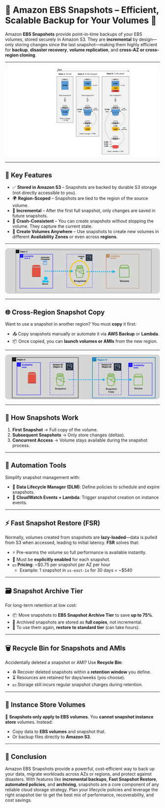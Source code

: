 # 📸 Amazon EBS Snapshots – Efficient, Scalable Backup for Your Volumes 💾

Amazon **EBS Snapshots** provide point-in-time backups of your EBS volumes, stored securely in Amazon S3. They are **incremental** by design—only storing changes since the last snapshot—making them highly efficient for **backup**, **disaster recovery**, **volume replication**, and **cross-AZ or cross-region cloning**.

---

<div style="text-align: center;">
    <img src="images/ebs-snapshot.png" alt="EBS Snapshot Incremental Diagram" style="border-radius: 10px;">
</div>

---

## 🔑 Key Features

- ✅ **Stored in Amazon S3** – Snapshots are backed by durable S3 storage (not directly accessible to you).
- 🌍 **Region-Scoped** – Snapshots are tied to the region of the source volume.
- 🔁 **Incremental** – After the first full snapshot, only changes are saved in future snapshots.
- 🧪 **Crash-Consistent** – You can create snapshots without stopping the volume. They capture the current state.
- 🚀 **Create Volumes Anywhere** – Use snapshots to create new volumes in different **Availability Zones** or even across **regions**.

---

<div style="text-align: center;">
    <img src="images/ebs-snapshot-for-diff-az.png" alt="Create Volume in Another AZ" style="border-radius: 10px;">
</div>

---

## 🌐 Cross-Region Snapshot Copy

Want to use a snapshot in another region? You must **copy** it first:

- 📤 Copy snapshots manually or automate it via **AWS Backup** or **Lambda**.
- 📦 Once copied, you can **launch volumes or AMIs** from the new region.

---

<div style="text-align: center;">
    <img src="images/ebs-snapshot-for-diff-region.png" alt="Snapshot Cross-Region Copy" style="border-radius: 10px;">
</div>

---

## 🧩 How Snapshots Work

1. **First Snapshot** → Full copy of the volume.
2. **Subsequent Snapshots** → Only store changes (deltas).
3. **Concurrent Access** → Volume stays available during the snapshot process.

---

## 🔁 Automation Tools

Simplify snapshot management with:

- 📆 **Data Lifecycle Manager (DLM)**: Define policies to schedule and expire snapshots.
- 📡 **CloudWatch Events + Lambda**: Trigger snapshot creation on instance events.

---

## ⚡ Fast Snapshot Restore (FSR)

Normally, volumes created from snapshots are **lazy-loaded**—data is pulled from S3 when accessed, leading to initial latency. **FSR** solves that:

- ⚡ Pre-warms the volume so full performance is available instantly.
- 🔧 Must be **explicitly enabled** for each snapshot.
- 💵 **Pricing**: ~\$0.75 per snapshot per AZ per hour
  - Example: 1 snapshot in `us-east-1a` for 30 days = ~\$540

---

## 🗃️ Snapshot Archive Tier

For long-term retention at low cost:

- 📦 Move snapshots to **EBS Snapshot Archive Tier** to save **up to 75%**.
- 🛑 Archived snapshots are stored as **full copies**, not incremental.
- 🔄 To use them again, **restore to standard tier** (can take hours).

---

## 🗑️ Recycle Bin for Snapshots and AMIs

Accidentally deleted a snapshot or AMI? Use **Recycle Bin**:

- ♻️ Recover deleted snapshots within a **retention window** you define.
- ⏳ Resources are retained for days/weeks (you choose).
- 💵 Storage still incurs regular snapshot charges during retention.

---

## 🚫 Instance Store Volumes

📌 **Snapshots only apply to EBS volumes**. You **cannot snapshot instance store** volumes. Instead:

- Copy data to **EBS volumes** and snapshot that.
- Or backup files directly to **Amazon S3**.

---

## 🏁 Conclusion

Amazon EBS Snapshots provide a powerful, cost-efficient way to back up your data, migrate workloads across AZs or regions, and protect against disasters. With features like **incremental backups**, **Fast Snapshot Restore**, **automated policies**, and **archiving**, snapshots are a core component of any reliable cloud storage strategy. Plan your lifecycle policies and leverage the right snapshot tier to get the best mix of performance, recoverability, and cost savings.
